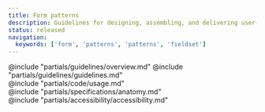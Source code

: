 ```yaml
---
title: Form patterns
description: Guidelines for designing, assembling, and delivering user-centric forms comprised of Helios form components and primitives.
status: released
navigation:
  keywords: ['form', 'patterns', 'patterns', 'fieldset']
---
```


<section data-tab="Overview">
  @include "partials/guidelines/overview.md"
  @include "partials/guidelines/guidelines.md"
</section>

<section data-tab="Code">
  @include "partials/code/usage.md"
</section>

<section data-tab="Specifications">
  @include "partials/specifications/anatomy.md"
</section>

<section data-tab="Accessibility">
  @include "partials/accessibility/accessibility.md"
</section>
